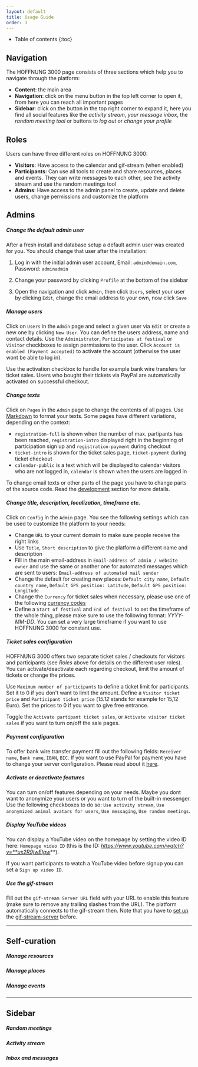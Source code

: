 ```yaml
---
layout: default
title: Usage Guide
order: 3
---
```


* Table of contents
{:toc}

## Navigation

The HOFFNUNG 3000 page consists of three sections which help you to navigate through the platform:

* **Content**: the main area
* **Navigation**: click on the menu button in the top left corner to open it, from here you can reach all important pages
* **Sidebar**: click on the button in the top right corner to expand it, here you find all social features like the *activity stream*, *your message inbox*, the *random meeting tool* or buttons to *log out* or *change your profile*

## Roles

Users can have three different roles on HOFFNUNG 3000:

* **Visitors**: Have access to the calendar and gif-stream (when enabled)
* **Participants**: Can use all tools to create and share resources, places and events. They can write messages to each other, see the activity stream and use the random meetings tool
* **Admins**: Have access to the admin panel to create, update and delete users, change permissions and customize the platform

## Admins

##### Change the default admin user

After a fresh install and database setup a default admin user was created for you. You should change that user after the installation:

1. Log in with the initial admin user account, Email: `admin@domain.com`, Password: `adminadmin`

2. Change your password by clicking `Profile` at the bottom of the sidebar

3. Open the navigation and click `Admin`, then click `Users`, select your user by clicking `Edit`, change the email address to your own, now click `Save`

##### Manage users

Click on `Users` in the `Admin` page and select a given user via `Edit` or create a new one by clicking `New User`. You can define the users address, name and contact details. Use the `Administrator`, `Participates at festival` or `Visitor` checkboxes to assign permissions to the user. Click `Account is enabled (Payment accepted)` to activate the account (otherwise the user wont be able to log in).

Use the activation checkbox to handle for example bank wire transfers for ticket sales. Users who bought their tickets via PayPal are automatically activated on successful checkout.

##### Change texts

Click on `Pages` in the `Admin` page to change the contents of all pages. Use [Markdown](https://commonmark.org/help/) to format your texts. Some pages have different variations, depending on the context:

* `registration-full` is shown when the number of max. partipants has been reached, `registration-intro` displayed right in the beginning of participation sign up and `registration-payment` during checkout
* `ticket-intro` is shown for the ticket sales page, `ticket-payment` during ticket checkout
* `calendar-public` is a text which will be displayed to calendar visitors who are not logged in, `calendar` is shown when the users are logged in

To change email texts or other parts of the page you have to change parts of the source code. Read the [development](development.html) section for more details.

##### Change title, description, localization, timeframe etc.

Click on `Config` in the `Admin` page. You see the following settings which can be used to customize the platform to your needs:

* Change `URL` to your current domain to make sure people receive the right links
* Use `Title`, `Short description` to give the platform a different name and description
* Fill in the main email-address in `Email-address of admin / website owner` and use the same or another one for automated messages which are sent to users: `Email-address of automated mail sender`
* Change the default for creating new places: `Default city name`, `Default country name`, `Default GPS position: Latitude`, `Default GPS position: Longitude`
* Change the `Currency` for ticket sales when necessary, please use one of the following [currency codes](https://developer.paypal.com/docs/api/reference/currency-codes/)
* Define a `Start of festival` and `End of festival` to set the timeframe of the whole thing, please make sure to use the following format: *YYYY-MM-DD*. You can set a very large timeframe if you want to use HOFFNUNG 3000 for constant use.

##### Ticket sales configuration

HOFFNUNG 3000 offers two separate ticket sales / checkouts for visitors and participants (see *Roles* above for details on the different user roles). You can activate/deactivate each regarding checkout, limit the amount of tickets or change the prices.

Use `Maximum number of participants` to define a ticket limit for participants. Set it to 0 if you don't want to limit the amount. Define a `Visitor ticket price` and `Participant ticket price` (*15.12* stands for example for 15,12 Euro). Set the prices to 0 if you want to give free entrance.

Toggle the `Activate partipant ticket sales`, or `Activate visitor ticket sales` if you want to turn on/off the sale pages.

##### Payment configuration

To offer bank wire transfer payment fill out the following fields: `Receiver name`, `Bank name`, `IBAN`, `BIC`. If you want to use PayPal for payment you have to change your server configuration. Please read about it [here](/installation.html).

##### Activate or deactivate features

You can turn on/off features depending on your needs. Maybe you dont want to anonymize your users or you want to turn of the built-in messenger. Use the following checkboxes to do so: `Use activity stream`, `Use anonymized animal avatars for users`, `Use messaging`, `Use random meetings`.

##### Display YouTube videos

You can display a YouTube video on the homepage by setting the video ID here: `Homepage video ID` (this is the ID: *https://www.youtube.com/watch?v=**ux2R9jwEIgw***).

If you want participants to watch a YouTube video before signup you can set a `Sign up video ID`.

##### Use the gif-stream

Fill out the `gif-stream Server URL` field with your URL to enable this feature (make sure to remove any trailing slashes from the URL). The platform automatically connects to the gif-stream then. Note that you have to [set up](/installation.html) the [gif-stream-server](https://github.com/adzialocha/gif-stream-server) before.

---

## Self-curation

##### Manage resources

##### Manage places

##### Manage events

---

## Sidebar

##### Random meetings

##### Activity stream

##### Inbox and messages
